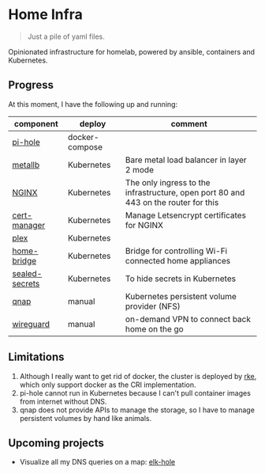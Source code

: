 # Home Infra

> Just a pile of yaml files.

Opinionated infrastructure for homelab, powered by ansible, containers and Kubernetes.

## Progress

At this moment, I have the following up and running:

| component                                                        | deploy         | comment                                                                             |
|------------------------------------------------------------------|----------------|-------------------------------------------------------------------------------------|
| [pi-hole](https://github.com/pi-hole/pi-hole)                    | docker-compose |                                                                                     |
| [metallb](https://github.com/metallb/metallb)                    | Kubernetes     | Bare metal load balancer in layer 2 mode                                            |
| [NGINX](https://github.com/kubernetes/ingress-nginx)             | Kubernetes     | The only ingress to the infrastructure, open port 80 and 443 on the router for this |
| [cert-manager](https://github.com/jetstack/cert-manager)         | Kubernetes     | Manage Letsencrypt certificates for NGINX                                           |
| [plex](https://github.com/plexinc/pms-docker)                    | Kubernetes     |                                                                                     |
| [home-bridge](https://github.com/nfarina/homebridge)             | Kubernetes     | Bridge for controlling Wi-Fi connected home appliances                              |
| [sealed-secrets](https://github.com/bitnami-labs/sealed-secrets) | Kubernetes     | To hide secrets in Kubernetes                                                       |
| [qnap](https://www.qnap.com)                                     | manual         | Kubernetes persistent volume provider (NFS)                                         |
| [wireguard](https://www.wireguard.com/)                          | manual         | on-demand VPN to connect back home on the go                                        |

## Limitations

1. Although I really want to get rid of docker, the cluster is deployed by [rke](https://github.com/rancher/rke), which only support docker as the CRI implementation.
2. pi-hole cannot run in Kubernetes because I can't pull container images from internet without DNS.
3. qnap does not provide APIs to manage the storage, so I have to manage persistent volumes by hand like animals.

## Upcoming projects

* Visualize all my DNS queries on a map: [elk-hole](https://github.com/nin9s/elk-hole)
